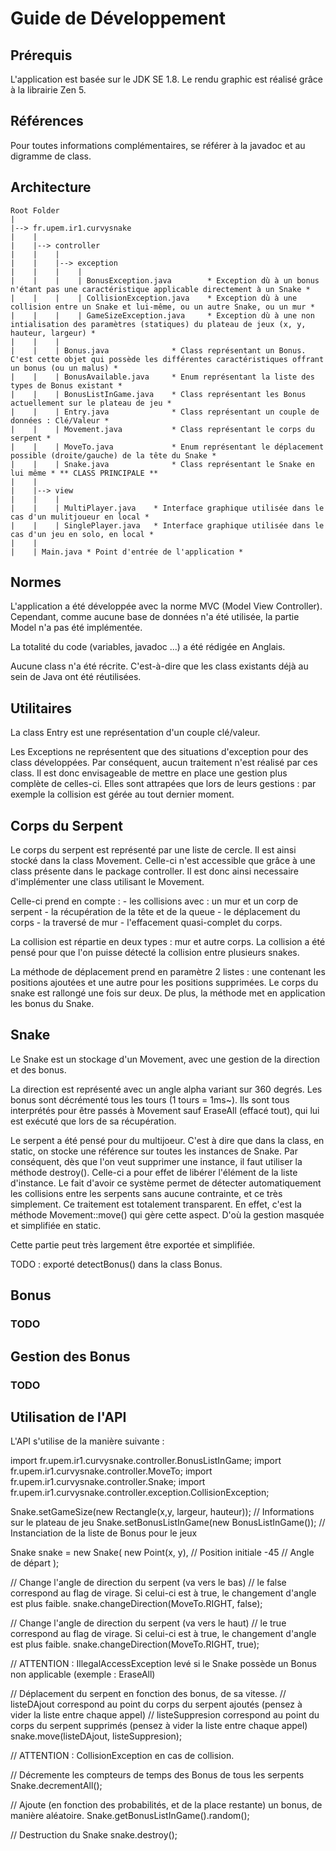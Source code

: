 # Guide de Développement

## Prérequis
L'application est basée sur le JDK SE 1.8.
Le rendu graphic est réalisé grâce à la librairie Zen 5.


## Références
Pour toutes informations complémentaires, se référer à la javadoc et au digramme de class.


## Architecture

	Root Folder
	|
	|--> fr.upem.ir1.curvysnake
	|    |
	|    |--> controller
	|    |    |
	|    |    |--> exception
	|    |    |    |
	|    |    |    | BonusException.java 		* Exception dù à un bonus n'étant pas une caractéristique applicable directement à un Snake *
	|    |    |    | CollisionException.java    * Exception dù à une collision entre un Snake et lui-même, ou un autre Snake, ou un mur *
	|    |    |    | GameSizeException.java 	* Exception dù à une non intialisation des paramètres (statiques) du plateau de jeux (x, y, hauteur, largeur) *
	|    |    |
	|    |    | Bonus.java 				* Class représentant un Bonus. C'est cette objet qui possède les différentes caractéristiques offrant un bonus (ou un malus) *
	|    |    | BonusAvailable.java 	* Enum représentant la liste des types de Bonus existant *
	|    |    | BonusListInGame.java 	* Class représentant les Bonus actuellement sur le plateau de jeu *
	|    |    | Entry.java 				* Class représentant un couple de données : Clé/Valeur *
	|    |    | Movement.java 			* Class représentant le corps du serpent *
	|    |    | MoveTo.java 			* Enum représentant le déplacement possible (droite/gauche) de la tête du Snake *
	|    |    | Snake.java 				* Class représentant le Snake en lui même * ** CLASS PRINCIPALE **
	|    |
	|    |--> view
	|    |    |
	|    |    | MultiPlayer.java 	* Interface graphique utilisée dans le cas d'un mulitjoueur en local *
	|    |    | SinglePlayer.java 	* Interface graphique utilisée dans le cas d'un jeu en solo, en local *
	|    |
	|    | Main.java * Point d'entrée de l'application *



## Normes
L'application a été développée avec la norme MVC (Model View Controller). Cependant, comme aucune base de données n'a été utilisée, la partie Model n'a pas été implémentée.

La totalité du code (variables, javadoc ...) a été rédigée en Anglais.

Aucune class n'a été récrite. C'est-à-dire que les class existants déjà au sein de Java ont été réutilisées.



## Utilitaires
La class Entry est une représentation d'un couple clé/valeur.

Les Exceptions ne représentent que des situations d'exception pour des class développées. Par conséquent, aucun traitement n'est réalisé par ces class. Il est donc envisageable de mettre en place une gestion plus complète de celles-ci.
Elles sont attrapées que lors de leurs gestions : par exemple la collision est gérée au tout dernier moment.




## Corps du Serpent
Le corps du serpent est représenté par une liste de cercle. Il est ainsi stocké dans la class Movement. Celle-ci n'est accessible que grâce à une class présente dans le package controller. Il est donc ainsi necessaire d'implémenter une class utilisant le Movement.

Celle-ci prend en compte :
	- les collisions avec : un mur et un corp de serpent
	- la récupération de la tête et de la queue
	- le déplacement du corps
	- la traversé de mur
	- l'effacement quasi-complet du corps.

La collision est répartie en deux types : mur et autre corps. La collision a été pensé pour que l'on puisse détecté la collision entre plusieurs snakes.

La méthode de déplacement prend en paramètre 2 listes : une contenant les positions ajoutées et une autre pour les positions supprimées.
Le corps du snake est rallongé une fois sur deux. De plus, la méthode met en application les bonus du Snake.




## Snake
Le Snake est un stockage d'un Movement, avec une gestion de la direction et des bonus.

La direction est représenté avec un angle alpha variant sur 360 degrés.
Les bonus sont décrémenté tous les tours (1 tours = 1ms~). Ils sont tous interprétés pour être passés à Movement sauf EraseAll (effacé tout), qui lui est exécuté que lors de sa récupération.


Le serpent a été pensé pour du multijoeur. C'est à dire que dans la class, en static, on stocke une référence sur toutes les instances de Snake. Par conséquent, dès que l'on veut supprimer une instance, il faut utiliser la méthode destroy(). Celle-ci a pour effet de libérer l'élément de la liste d'instance.
Le fait d'avoir ce système permet de détecter automatiquement les collisions entre les serpents sans aucune contrainte, et ce très simplement. Ce traitement est totalement transparent. En effet, c'est la méthode Movement::move() qui gère cette aspect. D'où la gestion masquée et simplifiée en static.

Cette partie peut très largement être exportée et simplifiée.

TODO : exporté detectBonus() dans la class Bonus.



## Bonus
### TODO

## Gestion des Bonus
### TODO


## Utilisation de l'API
L'API s'utilise de la manière suivante :

import fr.upem.ir1.curvysnake.controller.BonusListInGame;
import fr.upem.ir1.curvysnake.controller.MoveTo;
import fr.upem.ir1.curvysnake.controller.Snake;
import fr.upem.ir1.curvysnake.controller.exception.CollisionException;




Snake.setGameSize(new Rectangle(x,y, largeur, hauteur));	// Informations sur le plateau de jeu
Snake.setBonusListInGame(new BonusListInGame());				// Instanciation de la liste de Bonus pour le jeux



Snake snake = new Snake(
	new Point(x, y),			// Position initiale
	-45							// Angle de départ
);



// Change l'angle de direction du serpent (va vers le bas)
// le false correspond au flag de virage. Si celui-ci est à true, le changement d'angle est plus faible.
snake.changeDirection(MoveTo.RIGHT, false);

// Change l'angle de direction du serpent (va vers le haut)
// le true correspond au flag de virage. Si celui-ci est à true, le changement d'angle est plus faible.
snake.changeDirection(MoveTo.RIGHT, true);

// ATTENTION : IllegalAccessException levé si le Snake possède un Bonus non applicable (exemple : EraseAll)



// Déplacement du serpent en fonction des bonus, de sa vitesse.
// listeDAjout correspond au point du corps du serpent ajoutés (pensez à vider la liste entre chaque appel)
// listeSuppresion correspond au point du corps du serpent supprimés (pensez à vider la liste entre chaque appel)
snake.move(listeDAjout, listeSuppresion);

// ATTENTION : CollisionException en cas de collision.



// Décremente les compteurs de temps des Bonus de tous les serpents
Snake.decrementAll();



// Ajoute (en fonction des probabilités, et de la place restante) un bonus, de manière aléatoire.
Snake.getBonusListInGame().random();



// Destruction du Snake
snake.destroy();
